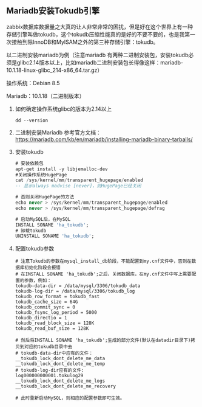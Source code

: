 ## Mariadb安装Tokudb引擎

zabbix数据库数据量之大真的让人非常非常的困扰，但是好在这个世界上有一种存储引擎叫做tokudb，这个tokudb压缩性能真的是好的不要不要的，也是我第一次接触到除InnoDB和MyISAM之外的第三种存储引擎：tokudb。


以二进制安装mariadb为例（注意mariadb 有两种二进制安装包，安装tokudb必须是glibc2.14版本以上，比如mariadb二进制安装包长得像这样：mariadb-10.1.18-linux-glibc_214-x86_64.tar.gz）

操作系统：Debian 8.5

Mariadb：10.1.18（二进制版本）

1. 如何确定操作系统glibc的版本为2.14以上

   ```shell
   dd --version
   ```

2. 二进制安装Mariadb
   参考官方文档：https://mariadb.com/kb/en/mariadb/installing-mariadb-binary-tarballs/

3. 安装tokudb

   ```sql
   # 安装依赖包
   apt-get install -y libjemalloc-dev
   #关闭操作系统HugePage
   cat /sys/kernel/mm/transparent_hugepage/enabled
   -- 显示always madvise [never]，则HugePage已经关闭

   # 否则关闭HugePage的方法
   echo never > /sys/kernel/mm/transparent_hugepage/enabled
   echo never > /sys/kernel/mm/transparent_hugepage/defrag

   # 启动MySQL后，在MySQL
   INSTALL SONAME 'ha_tokudb';
   # 卸载tokudb
   UNINSTALL SONAME 'ha_tokudb';
   ```

4. 配置tokudb参数

   ```shell 
   # 注意Tokudb的参数在mysql_install_db阶段，不能配置到my.cnf文件中，否则在数据库初始化阶段会报错
   # 在INSTALL SONAME 'ha_tokudb';之后，关闭数据库，在my.cnf文件中写上需要配置的参数，例如：
   tokudb-data-dir = /data/mysql/3306/tokudb_data
   tokudb-log-dir = /data/mysql/3306/tokudb_log
   tokudb_row_format = tokudb_fast
   tokudb_cache_size = 64G
   tokudb_commit_sync = 0
   tokudb_fsync_log_period = 5000
   tokudb_directio = 1
   tokudb_read_block_size = 128K
   tokudb_read_buf_size = 128K

   # 然后将INSTALL SONAME 'ha_tokudb';生成的部分文件(默认在datadir目录下)拷贝到对应的tokudb目录中去
   # tokudb-data-dir中应有的文件：
   __tokudb_lock_dont_delete_me_data
   __tokudb_lock_dont_delete_me_temp
   # tokudb-log-dir应有的文件:
   log000000000001.tokulog29
   __tokudb_lock_dont_delete_me_logs
   __tokudb_lock_dont_delete_me_recovery

   # 此时重新启动MySQL，则相应的配置参数即可生效。
   ```

